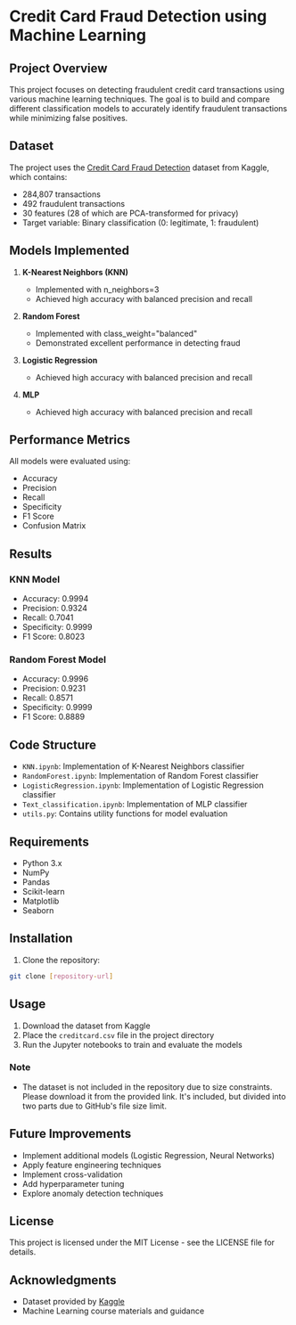 # Credit Card Fraud Detection using Machine Learning

## Project Overview
This project focuses on detecting fraudulent credit card transactions using various machine learning techniques. The goal is to build and compare different classification models to accurately identify fraudulent transactions while minimizing false positives.

## Dataset
The project uses the [Credit Card Fraud Detection](https://www.kaggle.com/datasets/mlg-ulb/creditcardfraud) dataset from Kaggle, which contains:
- 284,807 transactions
- 492 fraudulent transactions
- 30 features (28 of which are PCA-transformed for privacy)
- Target variable: Binary classification (0: legitimate, 1: fraudulent)

## Models Implemented
1. **K-Nearest Neighbors (KNN)**
   - Implemented with n_neighbors=3
   - Achieved high accuracy with balanced precision and recall

2. **Random Forest**
   - Implemented with class_weight="balanced"
   - Demonstrated excellent performance in detecting fraud

3. **Logistic Regression**
   - Achieved high accuracy with balanced precision and recall

4. **MLP**
   - Achieved high accuracy with balanced precision and recall
## Performance Metrics
All models were evaluated using:
- Accuracy
- Precision
- Recall
- Specificity
- F1 Score
- Confusion Matrix

## Results
### KNN Model
- Accuracy: 0.9994
- Precision: 0.9324
- Recall: 0.7041
- Specificity: 0.9999
- F1 Score: 0.8023

### Random Forest Model
- Accuracy: 0.9996
- Precision: 0.9231
- Recall: 0.8571
- Specificity: 0.9999
- F1 Score: 0.8889

## Code Structure
- `KNN.ipynb`: Implementation of K-Nearest Neighbors classifier
- `RandomForest.ipynb`: Implementation of Random Forest classifier
- `LogisticRegression.ipynb`: Implementation of Logistic Regression classifier
- `Text_classification.ipynb`: Implementation of MLP classifier
- `utils.py`: Contains utility functions for model evaluation

## Requirements
- Python 3.x
- NumPy
- Pandas
- Scikit-learn
- Matplotlib
- Seaborn

## Installation
1. Clone the repository:
```bash
git clone [repository-url]
```

## Usage
1. Download the dataset from Kaggle
2. Place the `creditcard.csv` file in the project directory
3. Run the Jupyter notebooks to train and evaluate the models

### Note
- The dataset is not included in the repository due to size constraints. Please download it from the provided link. It's included, but divided into two parts due to GitHub's file size limit.

## Future Improvements
- Implement additional models (Logistic Regression, Neural Networks)
- Apply feature engineering techniques
- Implement cross-validation
- Add hyperparameter tuning
- Explore anomaly detection techniques

## License
This project is licensed under the MIT License - see the LICENSE file for details.

## Acknowledgments
- Dataset provided by [Kaggle](https://www.kaggle.com/datasets/mlg-ulb/creditcardfraud)
- Machine Learning course materials and guidance 